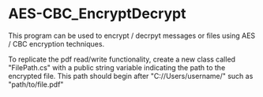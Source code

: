 # AES-CBC_EncryptDecrypt

This program can be used to encrypt / decrpyt messages or files using AES / CBC encryption techniques.

To replicate the pdf read/write functionality, create a new class called "FilePath.cs" with a public string variable indicating the path to the encrypted file. 
This path should begin after "C://Users/username/" such as "path/to/file.pdf"
